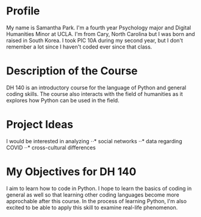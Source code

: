# Profile
My name is Samantha Park. I'm a fourth year Psychology major and Digital Humanities Minor at UCLA. I'm from Cary, North Carolina but I was born and raised in South Korea. I took PIC 10A during my second year, but I don't remember a lot since I haven't coded ever since that class. 

# Description of the Course
DH 140 is an introductory course for the language of Python and general coding skills. The course also interacts with the field of humanities as it explores how Python can be used in the field.

# Project Ideas
I would be interested in analyzing 
⋅⋅* social networks
⋅⋅* data regarding COVID
⋅⋅* cross-cultural differences 

# My Objectives for DH 140
I aim to learn how to code in Python. I hope to learn the basics of coding in general as well so that learning other coding languages become more approchable after this course. In the process of learning Python, I'm also excited to be able to apply this skill to examine real-life phenomenon.
